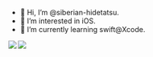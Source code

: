 - 👋 Hi, I’m @siberian-hidetatsu.
- 👀 I’m interested in iOS.
- 🌱 I’m currently learning swift@Xcode.
<!--
- 💞️ I’m looking to collaborate on ...
- 📫 How to reach me ...
-->

<!---
siberian-hidetatsu/siberian-hidetatsu is a ✨ special ✨ repository because its `README.md` (this file) appears on your GitHub profile.
You can click the Preview link to take a look at your changes.
--->

<a href="https://github.com/anuraghazra/github-readme-stats">
  <img align="left" src="https://github-readme-stats.vercel.app/api?username=siberian-hidetatsu&show_icons=true&theme=cobalt" />
</a>

<a href="https://github.com/anuraghazra/github-readme-stats">
  <img align="left" src="https://github-readme-stats.vercel.app/api/top-langs/?username=siberian-hidetatsu&theme=cobalt" />
</a>
